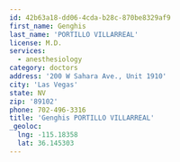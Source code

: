 ```yaml
---
id: 42b63a18-dd06-4cda-b28c-870be8329af9
first_name: Genghis
last_name: 'PORTILLO VILLARREAL'
license: M.D.
services:
  - anesthesiology
category: doctors
address: '200 W Sahara Ave., Unit 1910'
city: 'Las Vegas'
state: NV
zip: '89102'
phone: 702-496-3316
title: 'Genghis PORTILLO VILLARREAL'
_geoloc:
  lng: -115.18358
  lat: 36.145303
---
```

